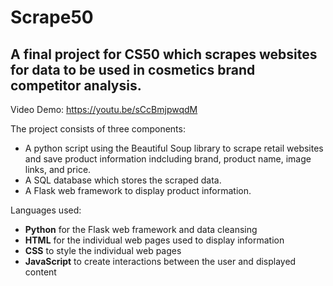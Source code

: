 # Scrape50
## A final project for CS50 which scrapes websites for data to be used in cosmetics brand competitor analysis.

Video Demo: https://youtu.be/sCcBmjpwqdM

The project consists of three components:
- A python script using the Beautiful Soup library to scrape retail websites and save product information indcluding brand, product name, image links, and price.
- A SQL database which stores the scraped data.
- A Flask web framework to display product information.

Languages used:
- **Python** for the Flask web framework and data cleansing
- **HTML** for the individual web pages used to display information
- **CSS** to style the individual web pages
- **JavaScript** to create interactions between the user and displayed content